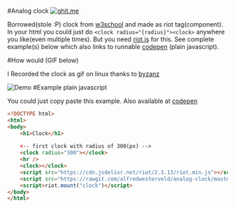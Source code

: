 #Analog clock [![ghit.me](https://ghit.me/badge.svg?repo=alfredwesterveld/analog-clock)](https://ghit.me/repo/alfredwesterveld/analog-clock)

Borrowed(stole :P) clock from [w3school](http://www.w3schools.com/canvas/canvas_clock.asp) and made as riot tag(component).
In your html you could just do `<clock radius="{radius}"><clock>` anywhere you like(even multiple times). But you need [riot.js](http://riotjs.com/) for this. See complete example(s) below which also links to runnable [codepen](http://codepen.io/alfredwesterveld/pen/NxyePR) (plain javascript).

#How would (GIF below)

I Recorded the clock as gif on linux thanks to [byzanz](https://www.maketecheasier.com/record-screen-as-animated-gif-ubuntu/)


![Demo](https://github.com/alfredwesterveld/analog-clock/raw/master/clock.gif)
#Example plain javascript

You could just copy paste this example.
Also available at [codepen](http://codepen.io/alfredwesterveld/pen/NxyePR)
```html
<!DOCTYPE html>
<html>
<body>
    <h1>Clock</h1>
    
    <-- first clock with radius of 300(px) -->
    <clock radius="300"></clock>
    <hr />
    <clock></clock>
    <script src="https://cdn.jsdelivr.net/riot/2.3.13/riot.min.js"></script>
    <script src="https://rawgit.com/alfredwesterveld/analog-clock/master/index.js"></script>
    <script>riot.mount("clock")</script>
</body>
</html>
```

